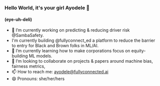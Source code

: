 ### Hello World, it's your girl Ayodele 👋
#### (eye-uh-deli)

- 🔭 I’m currently working on predicting & reducing driver risk @SambaSafety.
- I'm currently building @fullyconnect_ed a platform to reduce the barrier to entry for Black and Brown folks in ML/AI.
- 🌱 I’m currently learning how to make corporations focus on equity-building ML models.
- 👯 I’m looking to collaborate on projects & papers around machine bias, fairness metrics, 
- 📫 How to reach me: ayodele@fullyconnected.ai
- 😄 Pronouns: she/her/hers


